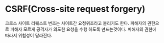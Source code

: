 
# CSRF(Cross-site request forgery)

크로스 사이트 리퀘스트 변조는 사이트간 요청위조라고 불리기도 한다. 피해자의 권한으로 피해자 모르게 공격자가 의도한 요청을 수행 하도록 만드는것이다. 피해자의 권한에 따라서 위험성이 달라진다.
